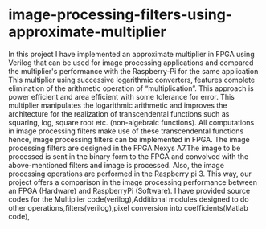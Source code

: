 # image-processing-filters-using-approximate-multiplier
In this project I have implemented an approximate multiplier in FPGA using Verilog that can be used for image processing applications and compared the multiplier's performance with the Raspberry-Pi for the same application
 This multiplier using successive logarithmic
converters, features complete elimination of the arithmetic operation
of “multiplication”. This approach is power efficient and area
efficient with some tolerance for error. This multiplier manipulates
the logarithmic arithmetic and improves the architecture for the
realization of transcendental functions such as squaring, log, square
root etc. (non-algebraic functions). All computations in image
processing filters make use of these transcendental functions hence,
image processing filters can be implemented in FPGA. The image
processing filters are designed in the FPGA Nexys A7.The image to
be processed is sent in the binary form to the FPGA and convolved
with the above-mentioned filters and image is processed. Also, the
image processing operations are performed in the Raspberry pi 3.
This way, our project offers a comparison in the image processing
performance between an FPGA (Hardware) and RaspberryPi
(Software).
I have provided source codes for the Multiplier code(verilog),Additional modules designed to do other operations,filters(verilog),pixel conversion into coefficients(Matlab code),
